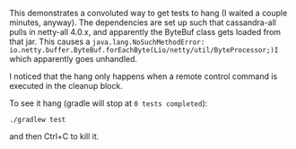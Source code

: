 This demonstrates a convoluted way to get tests to hang (I waited a couple minutes, anyway). The dependencies are set up
such that cassandra-all pulls in netty-all 4.0.x, and apparently the ByteBuf class gets loaded from that jar. This causes
a `java.lang.NoSuchMethodError: io.netty.buffer.ByteBuf.forEachByte(Lio/netty/util/ByteProcessor;)I` which apparently
goes unhandled.
 
I noticed that the hang only happens when a remote control command is executed in the cleanup block.
 
To see it hang (gradle will stop at `0 tests completed`):

    ./gradlew test

and then Ctrl+C to kill it.
